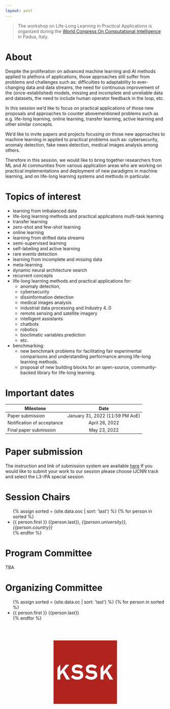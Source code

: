 ```yaml
---
layout: post
---
```


> The workshop on Life-Long Learning in Practical Applications is organized during the [World Congress On Computational Intelligence](https://wcci2022.org/) in Padua, Italy.

# About

Despite the proliferation on advanced machine learning and AI methods applied to plethora of applications, those approaches still suffer from problems and challenges such as: difficulties to adaptability to ever-changing data and data streams, the need for continuous improvement of the (once-established) models, missing and incomplete and unreliable data and datasets, the need to include human operator feedback in the loop, etc.

In this session we’d like to focus on practical applications of those new proposals and approaches to counter abovementioned problems such as e.g. life-long learning, online learning, transfer learning, active learning and other similar concepts.

We’d like to invite papers and projects focusing on those new approaches to machine learning in applied to practical problems such as: cybersecurity, anomaly detection, fake news detection, medical images analysis among others.

Therefore in this session, we would like to bring together researchers from ML and AI communities from various application areas who are working on practical implementations and deployment of new paradigms in machine learning, and on life-long learning systems and methods in particular.

<!--
# Online meeting

The joint sessions <em>“Classifier Learning from Difficult Data”</em> and <em>“Computational Methods for Emerging Problems in (dis-)Information Analysis </em>” will take place on June 4th, 2020. The CLD2 and DIS-A workshops will take place via the zoom.us platform. Joining will be possible 15 minutes before the start of the meeting, which is at 8:45 AM (GMT + 2).

Best regards and take care!

Michał Choraś and Michał Woźniak


# Meeting schedule

The meeting schedule of CLD2 and DIS-A workshops is as follows


| Time        | Event           |Paper ID|
| ------------- |:-------------|---:|
| 9:00 – 9:10 |	<strong>Invitation and opening <em>(Michał Choraś, Michał Woźniak)</em></strong> |
|9:10 – 10:00 |	<strong>Keynote talk <em>(chair:  Prof. Michał Woźniak)</em></strong>|
||<strong>Prof. Michal Choraś<br>Current challenges in ML/AI: security, explainability and fairness</strong>|
|10:20-12:00| <strong>Session 1 <em>(chair: Prof. Olgierd Unold)</em></strong>|
||Paweł Teisseyre, Jan Mielniczuk and Małgorzata Łazęcka<br> Different strategies of fitting logistic regression for positive and unlabelled data|97 |
||Dariusz Sychel, Przemysław Klęsk and Aneta Bera<br> Branch-and-Bound Search for Training Cascades of Classifiers|132|
||Mariusz Topolski<br> Application of the stochastic gradient method in the construction of the main components of PCA in the task diagnosis of multiple sclerosis in children|516|
||Wojciech Wieczorek, Olgierd Unold, Łukasz Strąk and Arkadiusz Nowakowski<br> Grammatical Inference by Answer Set Programming|128|
||Magda Friedjungová, Daniel Vašata, Maksym Balatsko and Marcel Jiřina<br> Missing Features Reconstruction Using a Wasserstein Generative Adversarial Imputation Network|192|
|12:20-14:00| <strong>Session 2 <em>(chair: Dr. Paweł Ksieniewicz)</em></strong>|
||Pawel Zyblewski and Michal Wozniak<br> Dynamic Classifier Selection for data with skewed class distribution using Imbalance Ratio and Euclidean distance|184|
||Jan Brabec, Tomas Komarek, Vojtech Franc and Lukas Machlica<br> On Model Evaluation under Non-constant Class Imbalance|237|
||Pawel Trajdos and Marek Kurzynski<br> A Correction Method of a Base Classifier Applied to Imbalanced Data Classification|347|
||Paweł Ksieniewicz<br> Standard Decision Boundary in a support-domain of fuzzy classifier prediction for the task of imbalanced data classification|359|
||Jakub Klikowski and Michal Wozniak<br> Employing One-class SVM Classifier Ensemble for Imbalanced Data Stream Classification|559|
|14:20-16:00| <strong>Session 3 <em>(chair: Prof. Tomasz Andrysiak)</em></strong>
||Paweł Ksieniewicz and Robert Burduk<br> Clustering and Weighted Scoring in Geometric Space Support Vector Machine Ensemble for Highly Imbalanced Data Classification|629|
||Michał Żak and Michał Woźniak<br> Performance Analysis of Binarization Strategies for Multi-Class Imbalanced Data Classification|661|
||Paweł Ksieniewicz, Róża Goścień, Mirosław Klinkowski and Krzysztof Walkowiak<br> Pattern recognition model to aid the optimization of Dynamic Spectrally-Spatially Flexible Optical Networks|639|
||Tomasz Andrysiak and Łukasz Saganowski<br> Maintenance and Security System for PLC Railway LED Sign Communication Infrastructure|490|
||Jakub Nowak, Taras Holotyak, Marcin Korytkowski, Rafal Scherer and Sviatsolav Voloshynovskiy<br> Behavioral Biometric User Authentication from URL Logs|522|
|16:20-18:00| <strong>Session 4 <em>(chair: Prof. Michał Choraś)</em></strong>
||Marek Pawlicki, Rafal Kozik and Witold Holubowicz<br> On the impact of network data balancing in cybersecurity applications|99|
||Sebastian Kula, Michał Choraś, Rafał Kozik, Pawel Ksieniewicz and Michał Wozniak<br> Sentiment Analysis for Fake News Detection by Means of Neural Networks|362|
||Roman Englert and Jörg Muschiol<br> Syntactic and Semantic Bias Detection and Countermeasures|25|
||Amir Ebrahimi Fard, Majid Mohammadi and Bartel van de Walle<br> Detecting Rumours in Disasters: An Imbalanced Learning Approach|90|

-->

# Topics of interest

- learning from imbalanced data
- life-long learning methods and practical applications multi-task learning
- transfer learning
- zero-shot and few-shot learning
- online learning
- learning from drifted data streams
- semi-supervised learning
- self-labeling and active learning
- rare events detection
- learning from incomplete and missing data
- meta-learning
- dynamic neural architecture search
- recurrent concepts
- life-long learning methods and practical applications for:
  - anomaly detection,
  - cybersecurity
  - dissinformation detection
  - medical images analysis
  - industrial data processing and Industry 4..0
  - remote sensing and satellite imagery
  - intelligent assistants
  - chatbots
  - robotics
  - bioclimatic variables prediction
  - etc.
- benchmarking:
  - new benchmark problems for facilitating fair experimental comparisons and understanding performance among life-long learning methods.
  - proposal of new building blocks for an open-source, community-backed library for life-long learning.


# Important dates

| Milestone        | Date           |
| ------------- |:-------------:|
| Paper submission | January 31, 2022 (11:59 PM AoE)  |
| Notification of acceptance | April 26, 2022 |
| Final paper submission| May 23, 2022 |

<!-- | Author registration | 15 March – 5 April 2021 |
| Non-author early registration | 15 March – 23 April 2021 |
| Non-author late registration | from 24 April 2021 |
| Conference sessions | 16-18 June 2021 | -->


# Paper submission 

The instruction and link of submission system are available [here](https://wcci2022.org/submission/)
If you would like to submit your work to our session please choose IJCNN track and select the L3-IPA special session

<!--
# Program

*To be announced.*
-->

<!--
| Tables        | Are           | Cool  |
| ------------- |:-------------:| -----:|
| col 3 is      | right-aligned | $1600 |
| col 2 is      | centered      |   $12 |
| zebra stripes | are neat      |    $1 |
-->

<!--
## Keynote speaker

<div class="picture">
  <img src="ksieniewicz.jpg">
  <div>
    <h3>Paweł Ksieniewicz</h3>
    <h5>Chosen Challenges of Imbalanced Data Stream Classification</h5>
    <i>Paweł Ksieniewicz</i> is an assistant professor at Wroclaw University of Science and Technology, where he achieved M.Sc. degree in 2013 and Ph.D. degree in 2017. His research focuses on classification of imbalanced data streams, multidimensional data representation and image processing. Most of his papers concerns the hyperspectral imaging in context of data segmentation and visualization.
  </div>
</div>
<div class='cleaner'></div>
-->

<!--
<div class="picture">
  <img src="acano.jpg">
  <div>
  <h3>Alberto Cano</h3>
  <h5>High Performance Data Mining on GPUs, Hadoop, Spark, and beyond</h5>
  The ever-increasing dimensionality of data poses the main challenge to the scalability of data mining algorithms to run in reasonable time. Parallel and distributed architectures, particularly based on GPUs and the MapReduce model on Apache Hadoop or Spark, have become popular approaches to alleviate the prohibitive runtimes of machine learning algorithms on big data. Not only does the size of data increases the computational complexity but also the emergence of new data-level difficulties and calls for novel learning paradigms. Learning from imbalanced, high-dimensional, data streams with concept drift, or multi-label, to name a few, increase the complexity of algorithms to model such massive data accurately. Therefore, there is a need of new approaches to keep up with the increasing complexity and size of learning from difficult data. This talk reviews advances on the scalability of data mining in recent years and discusses the open issues and future lines of research.

  </div>
</div>

<div class='cleaner'></div>
-->


# Session Chairs

<!-- {% assign sorted = (site.data.oc) %}
{% for person in sorted %}
<div class="pictureoc">
  <img src="{{person.img}}.jpg">
  <div>
  {{ person.first }} {{person.last}}, <em>{{person.university}}, {{person.country}}</em>
  </div>
</div>
<div class='cleaner'></div>
{% endfor %} -->

<ul>
{% assign sorted = (site.data.ooc | sort: 'last') %}
{% for person in sorted %}
<li>
    {{ person.first }} {{person.last}}, <em>{{person.university}}, {{person.country}}</em>
</li>
{% endfor %}
</ul>

<!-- ## Bios

Michał Woźniak is a professor of computer science at the Department of Systems and Computer Networks, Wroclaw University of Science and Technology, Poland. His research focuses on machine learning, compound classification methods, classifier ensembles, data stream mining, and imbalanced data processing. Prof. Woźniak has been involved in research projects related to the topics mentioned above and has been a consultant for several commercial projects for well-known Polish companies and public administration. He has published over 300 papers and three books. Prof. Woźniak was awarded numerous prestigious awards for his scientific achievements as IBM Smarter Planet Faculty Innovation Award (twice) or IEEE Outstanding Leadership Award, and several best paper awards of the prestigious conferences.

Jan Platos is a dean of the Faculty of Electrical Engineering and Computer Science, VSB - Technical University of Ostrava, and a professor at the Department of Computer Science in the same faculty.  He has co-authored more than 230 scientific articles published in proceedings and journals. His citation report consists of 577 citations and H-index of 11 on the Web of Science, 1041 citations and H-index of 15 on Scopus, and 1588 citations and H-index of 19 on Google Scholar. His primary fields of interest are machine learning, artificial intelligence, industrial data processing, text processing, data compression, bioinspired algorithms, information retrieval, data mining, data structures, and data prediction.

Dr. Sebastian Basterrech obtained his PhD in INRIA-France at the end of 2012 in the area of queuing networks and neural networks. His main areas of interests are recurrent systems for modeling chaotic time-series, numerical optimization and neural network architecture search. He is part of the research staff in the Computer Science Department at FEI, VSB, Czechia.  S. Basterrech has more than 45 articles in Scopus including publications in several impact factor journals, book chapters and conference proceedings. He is a TC member of the International IEEE SMC Soft-Computing Society, regular member of the International Neural Network Society, and invited member of the IEEE Task Force on Reservoir Computing. -->


# Program Committee

TBA

<!-- <ul>
{% assign sorted = (site.data.pc | sort: 'last') %}
{% for person in sorted %}
<li>
    {{ person.first }} {{person.last}}, <em>{{person.university}}, {{person.country}}</em>
</li>
{% endfor %}
</ul> -->

# Organizing Committee

<ul>
{% assign sorted = (site.data.oc | sort: 'last') %}
{% for person in sorted %}
<li>
    {{ person.first }} {{person.last}}
</li>
{% endfor %}
</ul>

<br><br>

<center>
<a href="https://kssk.pwr.edu.pl">
<img src="kssk.png">
</a>
</center>

<!--
---


Polar Bear supports GFM!
The following text has been taken from [this page](https://github.com/adam-p/markdown-here/wiki/Markdown-Here-Cheatsheet).

# H1
## H2
### H3
#### H4
##### H5
###### H6


Emphasis, aka italics, with *asterisks* or _underscores_.

Strong emphasis, aka bold, with **asterisks** or __underscores__.

Combined emphasis with **asterisks and _underscores_**.

Strikethrough uses two tildes. ~~Scratch this.~~


1. First ordered list item
2. Another item
  * Unordered sub-list.
1. Actual numbers don't matter, just that it's a number
  1. Ordered sub-list
4. And another item.

   Some text that should be aligned with the above item.

* Unordered list can use asterisks
- Or minuses
+ Or pluses


[I'm an inline-style link](https://www.google.com)

[I'm a reference-style link][Arbitrary case-insensitive reference text]

[You can use numbers for reference-style link definitions][1]

Or leave it empty and use the [link text itself]

Some text to show that the reference links can follow later.

[arbitrary case-insensitive reference text]: https://www.mozilla.org
[1]: http://slashdot.org
[link text itself]: http://www.reddit.com



Inline `code` has `back-ticks around` it.



```javascript
var s = "JavaScript syntax highlighting";
alert(s);
```

```python
s = "Python syntax highlighting"
print s
```

```
No language indicated, so no syntax highlighting.
But let's throw in a <b>tag</b>.
```



Colons can be used to align columns.


The outer pipes (|) are optional, and you don't need to make the raw Markdown line up prettily. You can also use inline Markdown.

Markdown | Less | Pretty
--- | --- | ---
*Still* | `renders` | **nicely**
1 | 2 | 3



> Blockquotes are very handy in email to emulate reply text.
> This line is part of the same quote.

Quote break.

> This is a very long line that will still be quoted properly when it wraps. Oh boy let's keep writing to make sure this is long enough to actually wrap for everyone. Oh, you can *put* **Markdown** into a blockquote.
-->
